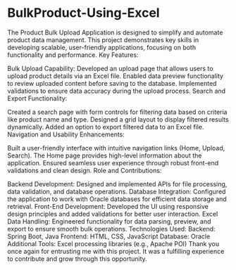 # BulkProduct-Using-Excel
The Product Bulk Upload Application is designed to simplify and automate product data management. This project demonstrates key skills in developing scalable, user-friendly applications, focusing on both functionality and performance. Key Features:

Bulk Upload Capability:
Developed an upload page that allows users to upload product details via an Excel file. Enabled data preview functionality to review uploaded content before saving to the database. Implemented validations to ensure data accuracy during the upload process. Search and Export Functionality:

Created a search page with form controls for filtering data based on criteria like product name and type. Designed a grid layout to display filtered results dynamically. Added an option to export filtered data to an Excel file. Navigation and Usability Enhancements:

Built a user-friendly interface with intuitive navigation links (Home, Upload, Search). The Home page provides high-level information about the application. Ensured seamless user experience through robust front-end validations and clean design. Role and Contributions:

Backend Development: Designed and implemented APIs for file processing, data validation, and database operations.
Database Integration: Configured the application to work with Oracle databases for efficient data storage and retrieval.
Front-End Development: Developed the UI using responsive design principles and added validations for better user interaction.
Excel Data Handling: Engineered functionality for data parsing, preview, and export to ensure smooth bulk operations.
Technologies Used: Backend: Spring Boot, Java Frontend: HTML, CSS, JavaScript Database: Oracle Additional Tools: Excel processing libraries (e.g., Apache POI) Thank you once again for entrusting me with this project. It was a fulfilling experience to contribute and grow through this opportunity.
